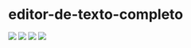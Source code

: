 # editor-de-texto-completo

<img src="https://i.imgur.com/dxWWAJs.png"> 
<img src="https://i.imgur.com/2AmbGCR.png"> 
<img src="https://i.imgur.com/4CAuvoq.png"> 
<img src="https://i.imgur.com/wSQdUpl.png"> 
